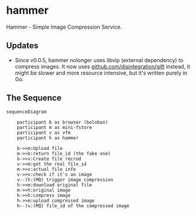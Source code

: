 # hammer

Hammer - Simple Image Compression Service.

## Updates

- Since v0.0.5, hammer nolonger uses libvip (external dependency) to compress images. It now uses [github.com/disintegration/gift](github.com/disintegration/gift) instead, it might be slower and more resource intensive, but it's written purely in Go.

## The Sequence


```mermaid
sequenceDiagram

    participant b as browser (bolobao)
    participant m as mini-fstore
    participant v as vfm
    participant h as hammer

    b->>m:Upload file
    m->>b:return file_id (the fake one)
    b->>v:Create file recrod
    v->>m:get the real file_id
    m->>v:actual file info
    v->>v:check if it's an image
    v--)h:(MQ) trigger image compression
    h->>m:download original file
    m->>h:original image
    h->>h:compress image
    h->>m:upload compressed image
    h--)v:(MQ) file_id of the compressed image
```